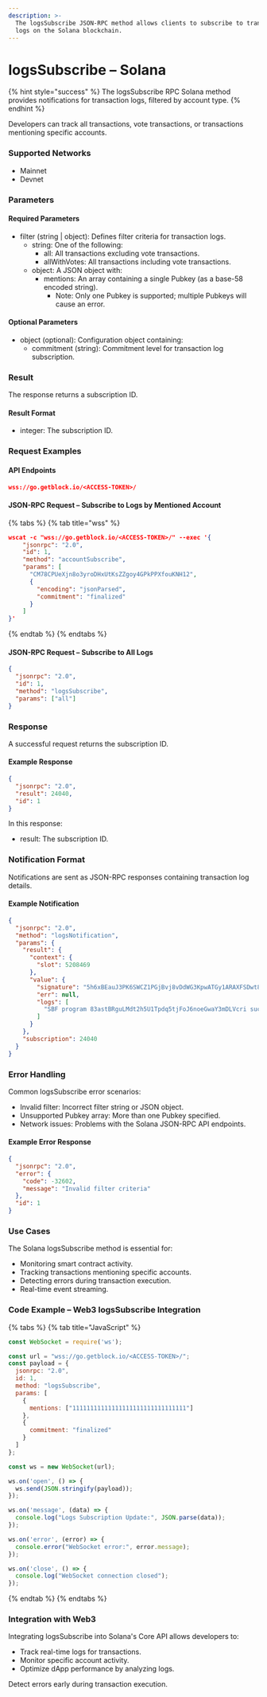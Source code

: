 ```yaml
---
description: >-
  The logsSubscribe JSON-RPC method allows clients to subscribe to transaction
  logs on the Solana blockchain.
---
```


# logsSubscribe – Solana

{% hint style="success" %}
The logsSubscribe RPC Solana method provides notifications for transaction logs, filtered by account type.&#x20;
{% endhint %}

Developers can track all transactions, vote transactions, or transactions mentioning specific accounts.

### Supported Networks

* Mainnet
* Devnet

### Parameters

#### Required Parameters

* filter (string | object): Defines filter criteria for transaction logs.
  * string: One of the following:
    * all: All transactions excluding vote transactions.
    * allWithVotes: All transactions including vote transactions.
  * object: A JSON object with:
    * mentions: An array containing a single Pubkey (as a base-58 encoded string).
      * Note: Only one Pubkey is supported; multiple Pubkeys will cause an error.

#### Optional Parameters

* object (optional): Configuration object containing:
  * commitment (string): Commitment level for transaction log subscription.

### Result

The response returns a subscription ID.

#### Result Format

* integer: The subscription ID.

### Request Examples

#### API Endpoints

```json
wss://go.getblock.io/<ACCESS-TOKEN>/
```

#### JSON-RPC Request – Subscribe to Logs by Mentioned Account

{% tabs %}
{% tab title="wss" %}
```json
wscat -c "wss://go.getblock.io/<ACCESS-TOKEN>/" --exec '{
    "jsonrpc": "2.0",
    "id": 1,
    "method": "accountSubscribe",
    "params": [
      "CM78CPUeXjn8o3yroDHxUtKsZZgoy4GPkPPXfouKNH12",
      {
        "encoding": "jsonParsed",
        "commitment": "finalized"
      }
    ]
}'
```
{% endtab %}
{% endtabs %}

#### JSON-RPC Request – Subscribe to All Logs

```json
{
  "jsonrpc": "2.0",
  "id": 1,
  "method": "logsSubscribe",
  "params": ["all"]
}
```

### Response

A successful request returns the subscription ID.

#### Example Response

```json
{
  "jsonrpc": "2.0",
  "result": 24040,
  "id": 1
}
```

In this response:

* result: The subscription ID.

### Notification Format

Notifications are sent as JSON-RPC responses containing transaction log details.

#### Example Notification

```json
{
  "jsonrpc": "2.0",
  "method": "logsNotification",
  "params": {
    "result": {
      "context": {
        "slot": 5208469
      },
      "value": {
        "signature": "5h6xBEauJ3PK6SWCZ1PGjBvj8vDdWG3KpwATGy1ARAXFSDwt8GFXM7W5Ncn16wmqokgpiKRLuS83KUxyZyv2sUYv",
        "err": null,
        "logs": [
          "SBF program 83astBRguLMdt2h5U1Tpdq5tjFoJ6noeGwaY3mDLVcri success"
        ]
      }
    },
    "subscription": 24040
  }
}
```

### Error Handling

Common logsSubscribe error scenarios:

* Invalid filter: Incorrect filter string or JSON object.
* Unsupported Pubkey array: More than one Pubkey specified.
* Network issues: Problems with the Solana JSON-RPC API endpoints.

#### Example Error Response

```json
{
  "jsonrpc": "2.0",
  "error": {
    "code": -32602,
    "message": "Invalid filter criteria"
  },
  "id": 1
}
```

### Use Cases

The Solana logsSubscribe method is essential for:

* Monitoring smart contract activity.
* Tracking transactions mentioning specific accounts.
* Detecting errors during transaction execution.
* Real-time event streaming.

### Code Example – Web3 logsSubscribe Integration

{% tabs %}
{% tab title="JavaScript" %}
```javascript
const WebSocket = require('ws');

const url = "wss://go.getblock.io/<ACCESS-TOKEN>/";
const payload = {
  jsonrpc: "2.0",
  id: 1,
  method: "logsSubscribe",
  params: [
    {
      mentions: ["11111111111111111111111111111111"]
    },
    {
      commitment: "finalized"
    }
  ]
};

const ws = new WebSocket(url);

ws.on('open', () => {
  ws.send(JSON.stringify(payload));
});

ws.on('message', (data) => {
  console.log("Logs Subscription Update:", JSON.parse(data));
});

ws.on('error', (error) => {
  console.error("WebSocket error:", error.message);
});

ws.on('close', () => {
  console.log("WebSocket connection closed");
});
```
{% endtab %}
{% endtabs %}

### Integration with Web3

Integrating logsSubscribe into Solana's Core API allows developers to:

* Track real-time logs for transactions.
* Monitor specific account activity.
* Optimize dApp performance by analyzing logs.

Detect errors early during transaction execution.
